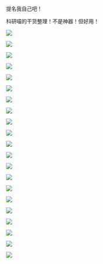 
提名我自己吧！

科研喵的干货整理！不是神器！但好用！

![](https://pica.zhimg.com/80/v2-097cd5b772555a0b5a85b88f9cb384b8_1440w.webp?source=1940ef5c)

  

![](https://picx.zhimg.com/80/v2-99e8e01a945fe33deda03012d5337825_1440w.webp?source=1940ef5c)

  

![](https://pic1.zhimg.com/80/v2-283c2de9d85a8809c3bb1609dcf68402_1440w.webp?source=1940ef5c)

  

![](https://picx.zhimg.com/80/v2-245a256fb565ae4161f37ba9b72c60de_1440w.webp?source=1940ef5c)

  

![](https://picx.zhimg.com/80/v2-63eb01eeb4855f0488d2a12338f2f608_1440w.webp?source=1940ef5c)

  

![](https://picx.zhimg.com/80/v2-abb938aef3b9a03c53da2913f0b84850_1440w.webp?source=1940ef5c)

  

![](https://pic1.zhimg.com/80/v2-06915718ee9b8b975d3f825408a83e00_1440w.webp?source=1940ef5c)

  

![](https://picx.zhimg.com/80/v2-e3bce596cdd77e03bd5a1fe275ce1092_1440w.webp?source=1940ef5c)

  

![](https://picx.zhimg.com/80/v2-820fb89568b68be28c1da7d8aa1ea394_1440w.webp?source=1940ef5c)

  

![](https://pica.zhimg.com/80/v2-2d8985320f81d5418916edad72b45c48_1440w.webp?source=1940ef5c)

  

![](https://picx.zhimg.com/80/v2-ffcb3f5e109305685b0564de4fcc7fce_1440w.webp?source=1940ef5c)

  

![](https://pic1.zhimg.com/80/v2-63cdf81ce1aff73fac3b0a17d5487010_1440w.webp?source=1940ef5c)

  

![](https://picx.zhimg.com/80/v2-03f2e5991291fc58d2c2e03b23f71b0d_1440w.webp?source=1940ef5c)

  

![](https://picx.zhimg.com/80/v2-eff4c47e0e6c09be3b6df5b64053179e_1440w.webp?source=1940ef5c)

  

![](https://pic1.zhimg.com/80/v2-b24c1a661d930bbbbb9db33bc82d202a_1440w.webp?source=1940ef5c)

  

![](https://picx.zhimg.com/80/v2-184d559d84d96625fdb0c24fe7a61b6d_1440w.webp?source=1940ef5c)

  

![](https://picx.zhimg.com/80/v2-997bc24db9f0c37513527c05775613ac_1440w.webp?source=1940ef5c)

  

![](https://picx.zhimg.com/80/v2-77c24b44a3ce4b9d951e2cfe530b5840_1440w.webp?source=1940ef5c)

  

![](https://picx.zhimg.com/80/v2-7b582d2aa2370214f8dc631352ca5ef4_1440w.webp?source=1940ef5c)

  

![](https://picx.zhimg.com/80/v2-4e97be7e42a89c8ac1432a21226fd542_1440w.webp?source=1940ef5c)

  

![](https://picx.zhimg.com/80/v2-b8aa241e6b20154090a4820341fdabad_1440w.webp?source=1940ef5c)

